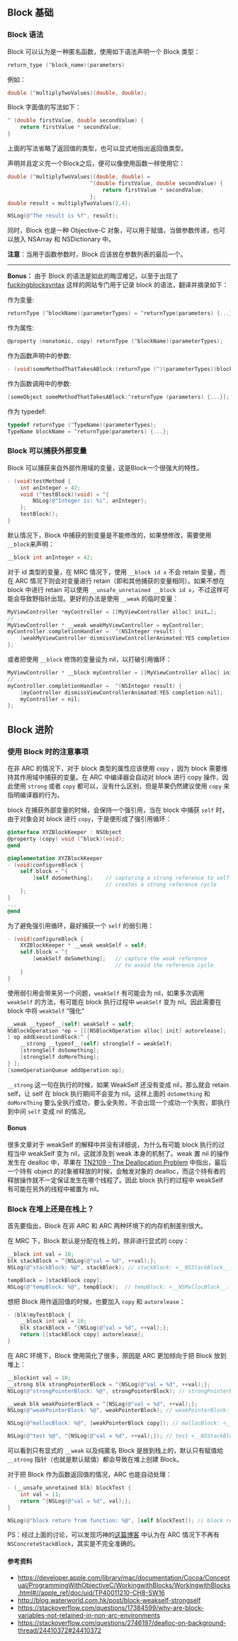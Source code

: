 ## Block 基础

### Block 语法

Block 可以认为是一种匿名函数，使用如下语法声明一个 Block 类型：

```objectivec
return_type (^block_name)(parameters)
```

例如：

```objectivec
double (^multiplyTwoValues)(double, double);
```

Block 字面值的写法如下：

```objectivec
^ (double firstValue, double secondValue) {
    return firstValue * secondValue;
}
```

上面的写法省略了返回值的类型，也可以显式地指出返回值类型。

声明并且定义完一个Block之后，便可以像使用函数一样使用它：

```objectivec
double (^multiplyTwoValues)(double, double) =
                          ^(double firstValue, double secondValue) {
                              return firstValue * secondValue;
                          };
double result = multiplyTwoValues(2,4);

NSLog(@"The result is %f", result);
```

同时，Block 也是一种 Objective-C 对象，可以用于赋值，当做参数传递，也可以放入 NSArray 和 NSDictionary 中。

**注意**：当用于函数参数时，Block 应该放在参数列表的最后一个。

---


**Bonus：** 由于 Block 的语法是如此的晦涩难记，以至于出现了 [fuckingblocksyntax](http://fuckingblocksyntax.com/) 这样的网站专门用于记录 block 的语法，翻译并摘录如下：

作为变量:

```objectivec
returnType (^blockName)(parameterTypes) = ^returnType(parameters) {...};
```

作为属性:

```objectivec
@property (nonatomic, copy) returnType (^blockName)(parameterTypes);
```

作为函数声明中的参数:

```objective-c
- (void)someMethodThatTakesABlock:(returnType (^)(parameterTypes))blockName;
```

作为函数调用中的参数:

```objectivec
[someObject someMethodThatTakesABlock:^returnType (parameters) {...}];
```

作为 typedef:

```objectivec
typedef returnType (^TypeName)(parameterTypes);
TypeName blockName = ^returnType(parameters) {...};
```

### Block 可以捕获外部变量

Block 可以捕获来自外部作用域的变量，这是Block一个很强大的特性。

```objectivec
- (void)testMethod {
    int anInteger = 42;
    void (^testBlock)(void) = ^{
        NSLog(@"Integer is: %i", anInteger);
    };
    testBlock();
}
```


默认情况下，Block 中捕获的到变量是不能修改的，如果想修改，需要使用`__block`来声明：

```objectivec
__block int anInteger = 42;
```

对于 id 类型的变量，在 MRC 情况下，使用 `__block id x` 不会 retain 变量，而在 ARC 情况下则会对变量进行 retain（即和其他捕获的变量相同）。如果不想在 block 中进行 retain 可以使用
`__unsafe_unretained __block id x`，不过这样可能会导致野指针出现。更好的办法是使用 `__weak` 的临时变量：

```objectivec
MyViewController *myController = [[MyViewController alloc] init…];
// ...
MyViewController * __weak weakMyViewController = myController;
myController.completionHandler =  ^(NSInteger result) {
    [weakMyViewController dismissViewControllerAnimated:YES completion:nil];
};
```

或者把使用 `__block` 修饰的变量设为 nil，以打破引用循环：

```objectivec
MyViewController * __block myController = [[MyViewController alloc] init…];
// ...
myController.completionHandler =  ^(NSInteger result) {
    [myController dismissViewControllerAnimated:YES completion:nil];
    myController = nil;
};
```

## Block 进阶

### 使用 Block 时的注意事项

在非 ARC 的情况下，对于 block 类型的属性应该使用 `copy` ，因为 block 需要维持其作用域中捕获的变量。在 ARC 中编译器会自动对 block 进行 copy 操作，因此使用 `strong` 或者 `copy` 都可以，没有什么区别，但是苹果仍然建议使用 `copy` 来指明编译器的行为。

block 在捕获外部变量的时候，会保持一个强引用，当在 block 中捕获 `self` 时，由于对象会对 block 进行 `copy`，于是便形成了强引用循环：

```objectivec
@interface XYZBlockKeeper : NSObject
@property (copy) void (^block)(void);
@end
```

```objectivec
@implementation XYZBlockKeeper
- (void)configureBlock {
    self.block = ^{
        [self doSomething];    // capturing a strong reference to self
                               // creates a strong reference cycle
    };
}
...
@end
```

为了避免强引用循环，最好捕获一个 `self` 的弱引用：

```objectivec
- (void)configureBlock {
    XYZBlockKeeper * __weak weakSelf = self;
    self.block = ^{
        [weakSelf doSomething];   // capture the weak reference
                                  // to avoid the reference cycle
    }
}
```

使用弱引用会带来另一个问题，`weakSelf` 有可能会为 nil，如果多次调用 `weakSelf` 的方法，有可能在 block 执行过程中 `weakSelf` 变为 nil。因此需要在 block 中将 `weakSelf` “强化“

```objectivec
__weak __typeof__(self) weakSelf = self;
NSBlockOperation *op = [[[NSBlockOperation alloc] init] autorelease];
[ op addExecutionBlock:^ {
    __strong __typeof__(self) strongSelf = weakSelf;
    [strongSelf doSomething];
    [strongSelf doMoreThing];
} ];
[someOperationQueue addOperation:op];
```

`__strong` 这一句在执行的时候，如果 WeakSelf 还没有变成 nil，那么就会 retain self，让 self 在 block 执行期间不会变为 nil。这样上面的 `doSomething` 和 `doMoreThing` 要么全执行成功，要么全失败，不会出现一个成功一个失败，即执行到中间 `self` 变成 nil 的情况。

#### Bonus

很多文章对于 weakSelf 的解释中并没有详细说，为什么有可能 block 执行的过程当中 weakSelf 变为 nil，这就涉及到 weak 本身的机制了。weak 置 nil 的操作发生在 dealloc 中，苹果在 [TN2109 - The Deallocation Problem](https://developer.apple.com/library/content/technotes/tn2109/_index.html#//apple_ref/doc/uid/DTS40010274-CH1-SUBSECTION11) 中指出，最后一个持有 object 的对象被释放的时候，会触发对象的 dealloc，而这个持有者的释放操作就不一定保证发生在哪个线程了。因此 block 执行的过程中 weakSelf 有可能在另外的线程中被置为 nil。

### Block 在堆上还是在栈上？

首先要指出，Block 在非 ARC 和 ARC 两种环境下的内存机制差别很大。

在 MRC 下，Block 默认是分配在栈上的，除非进行显式的 copy：

```objectivec
__block int val = 10;
blk stackBlock = ^{NSLog(@"val = %d", ++val);};
NSLog(@"stackBlock: %@", stackBlock); // stackBlock: <__NSStackBlock__: 0xbfffdb28>

tempBlock = [stackBlock copy];
NSLog(@"tempBlock: %@", tempBlock);  // tempBlock: <__NSMallocBlock__: 0x756bf20>
```

想把 Block 用作返回值的时候，也要加入 `copy` 和 `autorelease`：

```objectivec
- (blk)myTestBlock {
    __block int val = 10;
    blk stackBlock = ^{NSLog(@"val = %d", ++val);};
    return [[stackBlock copy] autorelease];
}
```

在 ARC 环境下，Block 使用简化了很多，原因是 ARC 更加倾向于把 Block 放到堆上：

```objectivec
__blockint val = 10;
__strong blk strongPointerBlock = ^{NSLog(@"val = %d", ++val);};
NSLog(@"strongPointerBlock: %@", strongPointerBlock); // strongPointerBlock: <__NSMallocBlock__: 0x7625120>

__weak blk weakPointerBlock = ^{NSLog(@"val = %d", ++val);};
NSLog(@"weakPointerBlock: %@", weakPointerBlock); // weakPointerBlock: <__NSStackBlock__: 0xbfffdb30>

NSLog(@"mallocBlock: %@", [weakPointerBlock copy]); // mallocBlock: <__NSMallocBlock__: 0x714ce60>

NSLog(@"test %@", ^{NSLog(@"val = %d", ++val);}); // test <__NSStackBlock__: 0xbfffdb18>
```

可以看到只有显式的 `__weak` 以及纯匿名 Block 是放到栈上的，默认只有赋值给 `__strong` 指针（也就是默认赋值）都会导致在堆上创建 Block。

对于把 Block 作为函数返回值的情况，ARC 也能自动处理：

```objectivec
- (__unsafe_unretained blk) blockTest {
    int val = 11;
    return ^{NSLog(@"val = %d", val);};
}

NSLog(@"block return from function: %@", [self blockTest]); // block return from function: <__NSMallocBlock__: 0x7685640>
```

PS：经过上面的讨论，可以发现巧神的[这篇博客](http://blog.devtang.com/2013/07/28/a-look-inside-blocks/) 中认为在 ARC 情况下不再有 `NSConcreteStackBlock`，其实是不完全准确的。

#### 参考资料

* https://developer.apple.com/library/mac/documentation/Cocoa/Conceptual/ProgrammingWithObjectiveC/WorkingwithBlocks/WorkingwithBlocks.html#//apple_ref/doc/uid/TP40011210-CH8-SW16
* http://blog.waterworld.com.hk/post/block-weakself-strongself
* https://stackoverflow.com/questions/17384599/why-are-block-variables-not-retained-in-non-arc-environments
* https://stackoverflow.com/questions/2746197/dealloc-on-background-thread/24410372#24410372
